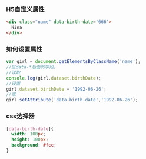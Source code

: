 ### H5自定义属性
```html
<div class="name" data-birth-date='666'>
  Nina
</div>
```

### 如何设置属性
```javascript
var girl = document.getElementsByClassName('name');
//区data-*后面的字段，
//读取
console.log(girl.dataset.birthDate);
//设置
girl.dataset.birthDate = '1992-06-26';
//或
girl.setAttribute('data-birth-date','1992-06-26');
```

### css选择器
```css
[data-birth-date]{
  width: 100px;
  height: 100px;
  background: #fcc;
}
```
